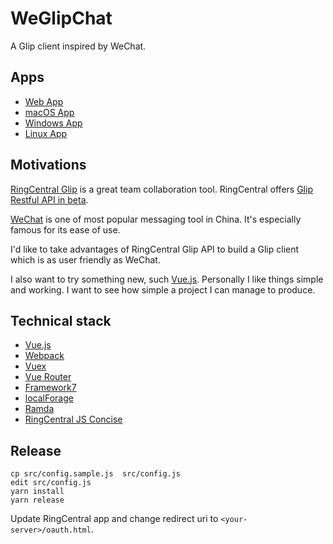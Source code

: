# WeGlipChat

A Glip client inspired by WeChat.


## Apps

- [Web App](https://tylerlong.github.io/wgc/)
- [macOS App](https://github.com/tylerlong/wgc-desktop/releases)
- [Windows App](https://github.com/tylerlong/wgc-desktop/releases)
- [Linux App](https://github.com/tylerlong/wgc-desktop/releases)


## Motivations

[RingCentral Glip](https://glip.com/) is a great team collaboration tool.
RingCentral offers [Glip Restful API in beta](https://developer.ringcentral.com/api-docs/latest/index.html#!#GlipApi.html).

[WeChat](https://en.wikipedia.org/wiki/WeChat) is one of most popular messaging tool in China.
It's especially famous for its ease of use.

I'd like to take advantages of RingCentral Glip API to build a Glip client which is as user friendly as WeChat.

I also want to try something new, such [Vue.js](https://vuejs.org/).
Personally I like things simple and working.
I want to see how simple a project I can manage to produce.


## Technical stack

- [Vue.js](https://vuejs.org/)
- [Webpack](https://webpack.js.org/)
- [Vuex](https://vuex.vuejs.org/)
- [Vue Router](https://router.vuejs.org/)
- [Framework7](http://framework7.io/)
- [localForage](https://github.com/localForage/localForage)
- [Ramda](https://ramdajs.com/)
- [RingCentral JS Concise](https://github.com/tylerlong/ringcentral-js-concise)


## Release

```
cp src/config.sample.js  src/config.js
edit src/config.js
yarn install
yarn release
```

Update RingCentral app and change redirect uri to `<your-server>/oauth.html`.
